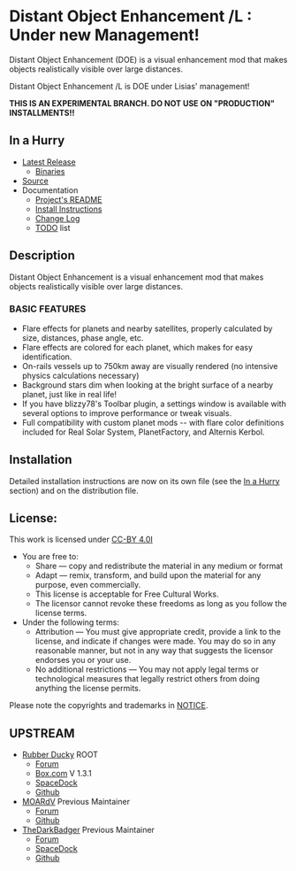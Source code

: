 # Distant Object Enhancement /L : Under new Management!

Distant Object Enhancement (DOE) is a visual enhancement mod that makes objects realistically visible over large distances.

Distant Object Enhancement /L is DOE under Lisias' management!

**THIS IS AN EXPERIMENTAL BRANCH. DO NOT USE ON "PRODUCTION" INSTALLMENTS!!**


## In a Hurry

* [Latest Release](https://github.com/net-lisias-ksp/DistantObject/releases)
	+ [Binaries](https://github.com/net-lisias-ksp/DistantObject/tree/Archive)
* [Source](https://github.com/net-lisias-ksp/DistantObject)
* Documentation
	+ [Project's README](https://github.com/net-lisias-ksp/DistantObject/blob/master/README.md)
	+ [Install Instructions](https://github.com/net-lisias-ksp/DistantObject/blob/master/INSTALL.md)
	+ [Change Log](./CHANGE_LOG.md)
	+ [TODO](./TODO.md) list


## Description

Distant Object Enhancement is a visual enhancement mod that makes objects realistically visible over large distances.

### BASIC FEATURES

* Flare effects for planets and nearby satellites, properly calculated by size, distances, phase angle, etc.
* Flare effects are colored for each planet, which makes for easy identification.
* On-rails vessels up to 750km away are visually rendered (no intensive physics calculations necessary)
* Background stars dim when looking at the bright surface of a nearby planet, just like in real life!
* If you have blizzy78's Toolbar plugin, a settings window is available with several options to improve performance or tweak visuals.
* Full compatibility with custom planet mods -- with flare color definitions included for Real Solar System, PlanetFactory, and Alternis Kerbol.


## Installation

Detailed installation instructions are now on its own file (see the [In a Hurry](#in-a-hurry) section) and on the distribution file.

## License:

This work is licensed under [CC-BY 4.0I](https://creativecommons.org/licenses/by/4.0/)

* You are free to:
	+ Share — copy and redistribute the material in any medium or format
	+ Adapt — remix, transform, and build upon the material for any purpose, even commercially.
	+ This license is acceptable for Free Cultural Works.
	+ The licensor cannot revoke these freedoms as long as you follow the license terms.
* Under the following terms:
	+ Attribution — You must give appropriate credit, provide a link to the license, and indicate if changes were made. You may do so in any reasonable manner, but not in any way that suggests the licensor endorses you or your use.
	+ No additional restrictions — You may not apply legal terms or technological measures that legally restrict others from doing anything the license permits.

Please note the copyrights and trademarks in [NOTICE](./NOTICE).


## UPSTREAM

* [Rubber Ducky](https://forum.kerbalspaceprogram.com/index.php?/profile/26395-rubber-ducky/) ROOT
	+ [Forum](https://forum.kerbalspaceprogram.com/index.php?/topic/63457-*)
	+ [Box.com](https://app.box.com/s/7xdwo92oc00dkjxkilwb) V 1.3.1
	+ [SpaceDock](https://spacedock.info/mod/?????/?????)
	+ [Github](https://github.com/duckytopia/DistantObject)
* [MOARdV](https://forum.kerbalspaceprogram.com/index.php?/profile/60950-moardv/) Previous Maintainer
	+ [Forum](https://forum.kerbalspaceprogram.com/index.php?/topic/89214-*) 
	+ [Github](https://github.com/MOARdV/DistantObject/)
* [TheDarkBadger](https://forum.kerbalspaceprogram.com/index.php?/profile/201198-thedarkbadger/) Previous Maintainer
	+ [Forum](https://forum.kerbalspaceprogram.com/index.php?/topic/189759-*/) 
	+ [SpaceDock](https://spacedock.info/mod/2274/Distant%20Object%20Enhancement%20Continued)
	+ [Github](https://github.com/TheDarkBadger/DistantObject)
